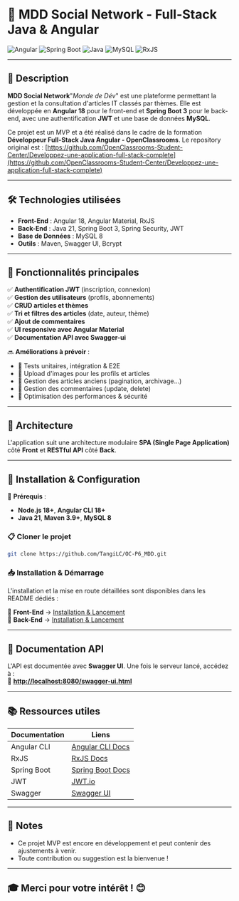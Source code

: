 # 📝 MDD Social Network - Full-Stack Java & Angular  

![Angular](https://img.shields.io/badge/Angular-18-%23DD0031?style=&logo=angular&logoColor=white)
![Spring Boot](https://img.shields.io/badge/Spring%20Boot-3.1-%236DB33F?style=&logo=springboot&logoColor=green)
![Java](https://img.shields.io/badge/Java-21-%23ED8B00?style=&logo=openjdk&logoColor=orange)
![MySQL](https://img.shields.io/badge/MySQL-8.0-%234479A1?style=&logo=mysql&logoColor=blue)
![RxJS](https://img.shields.io/badge/RxJS-7-%23B7178C?style=&logo=reactivex&logoColor=pink)

---

## 📌 Description  

**MDD Social Network**"*Monde de Dév*" est une plateforme permettant la gestion et la consultation d'articles IT classés par thèmes. Elle est développée en **Angular 18** pour le front-end et **Spring Boot 3** pour le back-end, avec une authentification **JWT** et une base de données **MySQL**.  

Ce projet est un MVP et a été réalisé dans le cadre de la formation **Développeur Full-Stack Java Angular - OpenClassrooms**. Le repository original est : [https://github.com/OpenClassrooms-Student-Center/Developpez-une-application-full-stack-complete](https://github.com/OpenClassrooms-Student-Center/Developpez-une-application-full-stack-complete)

---

## 🛠️ Technologies utilisées  

- **Front-End** : Angular 18, Angular Material, RxJS  
- **Back-End** : Java 21, Spring Boot 3, Spring Security, JWT  
- **Base de Données** : MySQL 8  
- **Outils** : Maven, Swagger UI, Bcrypt  

---

## 🚀 Fonctionnalités principales  

✅ **Authentification JWT** (inscription, connexion)  
✅ **Gestion des utilisateurs** (profils, abonnements)  
✅ **CRUD articles et thèmes**  
✅ **Tri et filtres des articles** (date, auteur, thème)  
✅ **Ajout de commentaires**   
✅ **UI responsive avec Angular Material**  
✅ **Documentation API avec Swagger-ui**  

🔜 **Améliorations à prévoir** : 

- 🚀 Tests unitaires, intégration & E2E  
- 🚀 Upload d'images pour les profils et articles 
- 🚀 Gestion des articles anciens (pagination, archivage...)
- 🚀 Gestion des commentaires (update, delete)
- 🚀 Optimisation des performances & sécurité  

---

## 📂 Architecture  

L'application suit une architecture modulaire **SPA (Single Page Application)** côté **Front** et **RESTful API** côté **Back**.

---

## 🔧 Installation & Configuration  

📌 **Prérequis** :  
- **Node.js 18+**, **Angular CLI 18+**
- **Java 21**, **Maven 3.9+**, **MySQL 8**  

### 📋 Cloner le projet  
```bash
git clone https://github.com/TangiLC/OC-P6_MDD.git
```

### 📥 Installation & Démarrage  
L'installation et la mise en route détaillées sont disponibles dans les README dédiés :  

📂 **Front-End** → [Installation & Lancement](front/README.md)  
📂 **Back-End** → [Installation & Lancement](back/README.md)  

---

## 📖 Documentation API  

L'API est documentée avec **Swagger UI**. Une fois le serveur lancé, accédez à :  
🔗 **[http://localhost:8080/swagger-ui.html](http://localhost:8080/swagger-ui.html)**  

---

## 📚 Ressources utiles  

| Documentation | Liens |
|--------------|------|
| Angular CLI | [Angular CLI Docs](https://angular.io/cli) |
| RxJS | [RxJS Docs](https://rxjs.dev/) |
| Spring Boot | [Spring Boot Docs](https://docs.spring.io/spring-boot/) |
| JWT | [JWT.io](https://jwt.io/) |
| Swagger | [Swagger UI](https://swagger.io/tools/swagger-ui/) |

---

## 📣 Notes  

- Ce projet MVP est encore en développement et peut contenir des ajustements à venir.  
- Toute contribution ou suggestion est la bienvenue !  

---

## 🎓 Merci pour votre intérêt ! 😊  
